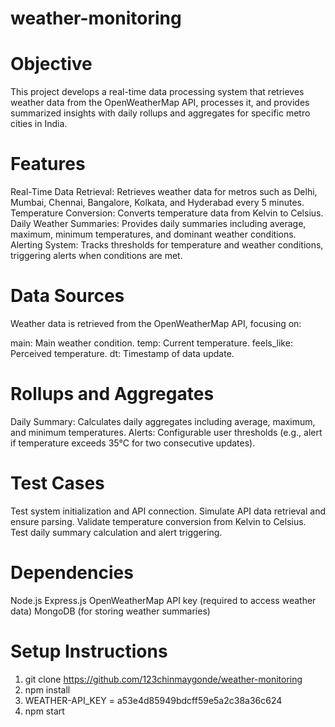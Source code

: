 # weather-monitoring

# Objective
This project develops a real-time data processing system that retrieves weather data from the OpenWeatherMap API, processes it, and provides summarized insights with daily rollups and aggregates for specific metro cities in India.

# Features
Real-Time Data Retrieval: Retrieves weather data for metros such as Delhi, Mumbai, Chennai, Bangalore, Kolkata, and Hyderabad every 5 minutes.
Temperature Conversion: Converts temperature data from Kelvin to Celsius.
Daily Weather Summaries: Provides daily summaries including average, maximum, minimum temperatures, and dominant weather conditions.
Alerting System: Tracks thresholds for temperature and weather conditions, triggering alerts when conditions are met.

# Data Sources
Weather data is retrieved from the OpenWeatherMap API, focusing on:

main: Main weather condition.
temp: Current temperature.
feels_like: Perceived temperature.
dt: Timestamp of data update.

# Rollups and Aggregates
Daily Summary: Calculates daily aggregates including average, maximum, and minimum temperatures.
Alerts: Configurable user thresholds (e.g., alert if temperature exceeds 35°C for two consecutive updates).

# Test Cases
Test system initialization and API connection.
Simulate API data retrieval and ensure parsing.
Validate temperature conversion from Kelvin to Celsius.
Test daily summary calculation and alert triggering.

#  Dependencies
Node.js
Express.js
OpenWeatherMap API key (required to access weather data)
MongoDB (for storing weather summaries)

# Setup Instructions
1) git clone https://github.com/123chinmaygonde/weather-monitoring
2) npm install
3) WEATHER-API_KEY = a53e4d85949bdcff59e5a2c38a36c624
4) npm start











